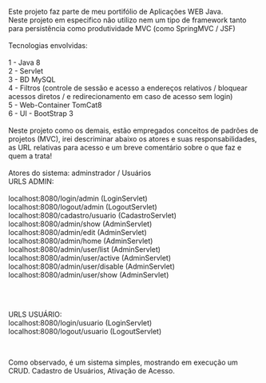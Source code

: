 Este projeto faz parte de meu portifólio de Aplicações WEB Java. <br/>
Neste projeto em especifico não utilizo nem um tipo de framework tanto para persistência como produtividade MVC (como SpringMVC / JSF)<br/>
<br/>
Tecnologias envolvidas:<br/>
<br/>
1 - Java 8 <br/>
2 - Servlet <br/>
3 - BD  MySQL <br/>
4 - Filtros (controle de sessão e acesso a endereços relativos / bloquear acessos diretos / e redirecionamento em caso de acesso sem login) <br/>
5 - Web-Container TomCat8 <br/>
6 - UI - BootStrap 3 <br/>
<br/>
Neste projeto como os demais, estão empregados conceitos de padrões de projetos (MVC), irei descriminar abaixo os atores e suas responsabilidades, as URL relativas para acesso e um
breve comentário sobre o que faz e quem a trata!
<br/>
<br/>
Atores do sistema: adminstrador / Usuários
<br/>
URLS ADMIN:<br/>
<br/>
localhost:8080/login/admin (LoginServlet) <br/>
localhost:8080/logout/admin (LogoutServlet) <br/>
localhost:8080/cadastro/usuario (CadastroServlet) <br/>
localhost:8080/admin/show (AdminServlet) <br/>
localhost:8080/admin/edit (AdminServlet) <br/>
localhost:8080/admin/home (AdminServlet) <br/>
localhost:8080/admin/user/list (AdminServlet) <br/>
localhost:8080/admin/user/active (AdminServlet) <br/>
localhost:8080/admin/user/disable (AdminServlet) <br/>
localhost:8080/admin/user/show (AdminServlet) <br/>

<br/>
<br/>


URLS USUÁRIO: <br/>
localhost:8080/login/usuario (LoginServlet) <br/>
localhost:8080/logout/usuario (LogoutServlet) <br/>

<br/>

Como observado, é um sistema simples, mostrando em execução um CRUD. Cadastro de Usuários, Ativação de Acesso.
